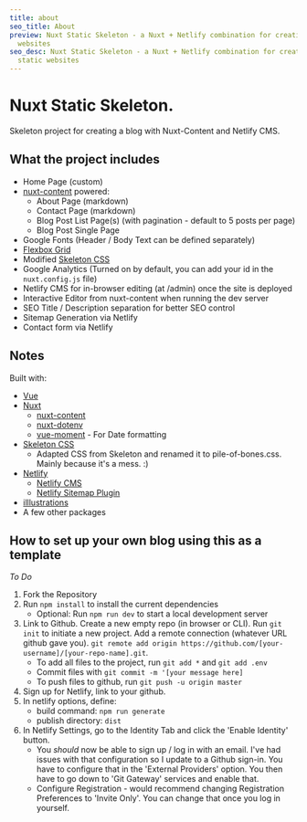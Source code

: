 ```yaml
---
title: about
seo_title: About
preview: Nuxt Static Skeleton - a Nuxt + Netlify combination for creating static
  websites
seo_desc: Nuxt Static Skeleton - a Nuxt + Netlify combination for creating
  static websites
---
```

# Nuxt Static Skeleton.

Skeleton project for creating a blog with Nuxt-Content and Netlify CMS.

## What the project includes

- Home Page (custom)
- [nuxt-content](https://content.nuxtjs.org/) powered:
  - About Page (markdown)
  - Contact Page (markdown)
  - Blog Post List Page(s) (with pagination - default to 5 posts per page)
  - Blog Post Single Page
- Google Fonts (Header / Body Text can be defined separately)
- [Flexbox Grid](http://flexboxgrid.com/)
- Modified [Skeleton CSS](http://getskeleton.com/)
- Google Analytics (Turned on by default, you can add your id in the `nuxt.config.js` file)
- Netlify CMS for in-browser editing (at /admin) once the site is deployed
- Interactive Editor from nuxt-content when running the dev server
- SEO Title / Description separation for better SEO control
- Sitemap Generation via Netlify
- Contact form via Netlify

## Notes

Built with:

- [Vue](https://vuejs.org/)
- [Nuxt](https://nuxtjs.org/)
  - [nuxt-content](https://content.nuxtjs.org/)
  - [nuxt-dotenv](https://github.com/nuxt-community/dotenv-module)
  - [vue-moment](https://github.com/brockpetrie/vue-moment) - For Date formatting
- [Skeleton CSS](http://getskeleton.com/)
  - Adapted CSS from Skeleton and renamed it to pile-of-bones.css.  Mainly because it's a mess. :)
- [Netlify](https://www.netlify.com/)
  - [Netlify CMS](https://www.netlifycms.org/)
  - [Netlify Sitemap Plugin](https://github.com/netlify-labs/netlify-plugin-sitemap)
- [illlustrations](https://illlustrations.co/)
- A few other packages

## How to set up your own blog using this as a template

*To Do*

1. Fork the Repository
2. Run `npm install` to install the current dependencies
   - Optional: Run `npm run dev` to start a local development server
3. Link to Github. Create a new empty repo (in browser or CLI). Run `git init` to initiate a new project.  Add a remote connection (whatever URL github gave you). `git remote add origin https://github.com/[your-username]/[your-repo-name].git`.
   - To add all files to the project, run `git add *` and `git add .env`
   - Commit files with `git commit -m '[your message here]`
   - To push files to github, run `git push -u origin master`
4. Sign up for Netlify, link to your github.
5. In netlify options,  define:
   - build command: `npm run generate`
   - publish directory: `dist`
6. In Netlify Settings, go to the Identity Tab and click the 'Enable Identity' button.
   - You *should* now be able to sign up / log in with an email. I've had issues with that configuration so I update to a Github sign-in.  You have to configure that in the 'External Providers' option. You then have to go down to 'Git Gateway' services and enable that.
   - Configure Registration - would recommend changing Registration Preferences to 'Invite Only'. You can change that once you log in yourself.